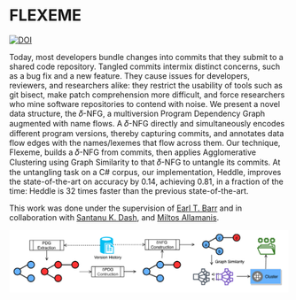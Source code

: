 # FLEXEME
[![DOI](https://zenodo.org/badge/265828516.svg)](https://zenodo.org/badge/latestdoi/265828516)

Today, most developers bundle changes into commits that they submit to a shared code repository. 
Tangled commits intermix distinct concerns, such as a bug fix and a new feature. 
They cause issues for developers, reviewers, and researchers alike: they restrict the usability of tools such as git bisect, make patch comprehension more difficult, and force researchers who mine software repositories to contend with noise. 
We present a novel data structure, the 𝛿-NFG, a multiversion Program Dependency Graph augmented with name flows. 
A 𝛿-NFG directly and simultaneously encodes different program versions, thereby capturing commits, and annotates data flow edges with the names/lexemes that flow across them. 
Our technique, Flexeme, builds a 𝛿-NFG from commits, then applies Agglomerative Clustering using Graph Similarity to that 𝛿-NFG to untangle its commits. 
At the untangling task on a C# corpus, our implementation, Heddle, improves the state-of-the-art on accuracy by 0.14, achieving 0.81, in a fraction of the time: Heddle is 32 times faster than the previous state-of-the-art.

This work was done under the supervision of [Earl T. Barr](http://earlbarr.com/) and 
in collaboration with [Santanu K. Dash](http://santanu.uk/), and [Miltos Allamanis](https://miltos.allamanis.com/).

![Overview of Flexme](overview.png)

